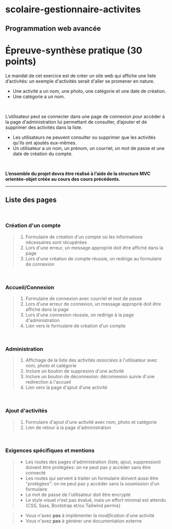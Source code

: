 # scolaire-gestionnaire-activites

## Programmation web avancée
# Épreuve-synthèse pratique (30 points)

Le mandat de cet exercice est de créer un site web qui affiche une liste d’activités: un exemple d'activités serait d'aller se promener en nature.  
- Une activité a un nom, une photo, une catégorie et une date de création.  
- Une catégorie a un nom.
   
<br>

L’utilisateur peut se connecter dans une page de connexion pour accéder à la page d'administration lui permettant de consulter, d’ajouter et de supprimer des activités dans la liste.  
- Les utilisateurs ne peuvent consulter ou supprimer que les activités qu'ils ont ajoutés eux-mêmes.  
- Un utilisateur a un nom, un prénom, un courriel, un mot de passe et une date de création du compte.  
  
<br>

**L’ensemble du projet devra être réalisé à l’aide de la structure MVC orientée-objet créée au cours des cours précédents.** 



  

---

## Liste des pages


<br>

### Création d'un compte
>1. Formulaire de création d'un compte où les informations nécessaires sont récupérées
>1. Lors d'une erreur, un message approprié doit être affiché dans la page
>1. Lors d'une création de compte réussie, on redirige au formulaire de connexion

<br>

### Accueil/Connexion
>1. Formulaire de connexion avec courriel et mot de passe
>1. Lors d'une erreur de connexion, un message approprié doit être affiché dans la page
>1. Lors d'une connexion réussie, on redirige à la page d'administration
>1. Lien vers le formulaire de création d'un compte

<br>

### Administration
>1. Affichage de la liste des activités *associées* à l'utilisateur avec nom, photo et catégorie
>1. Inclure un bouton de suppresion d'une activité
>1. Inclure un bouton de déconnexion: déconnexion suivie d'une redirection à l'accueil
>1. Lien vers la page d'ajout d'une activité

<br>

### Ajout d'activités
>1. Formulaire d'ajout d'une activité avec nom, photo et catégorie
>1. Lien de retour à la page d'administration

<br>

### Exigences spécifiques et mentions
>- Les routes des pages d'administration (liste, ajout, suppression) doivent être protégées: on ne peut pas y accéder sans être connecté
>- Les routes qui servent à traiter un formulaire doivent aussi être "protégées": on ne peut pas y accéder sans la soumission d'un formulaire
>- Le mot de passe de l'utilisateur doit être encrypté
>- Le style visuel n'est pas évalué, mais un effort minimal est attendu (CSS, Sass, Bootstrap et/ou Tailwind permis)  

>- Vous n'avez **pas** à implémenter la *modification* d'une activité
>- Vous n'avez **pas** à générer une documentation externe